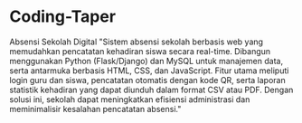 # Coding-Taper

Absensi Sekolah Digital
"Sistem absensi sekolah berbasis web yang memudahkan pencatatan kehadiran siswa secara real-time. Dibangun menggunakan Python (Flask/Django) dan MySQL untuk manajemen data, serta antarmuka berbasis HTML, CSS, dan JavaScript. Fitur utama meliputi login guru dan siswa, pencatatan otomatis dengan kode QR, serta laporan statistik kehadiran yang dapat diunduh dalam format CSV atau PDF. Dengan solusi ini, sekolah dapat meningkatkan efisiensi administrasi dan meminimalisir kesalahan pencatatan absensi."
